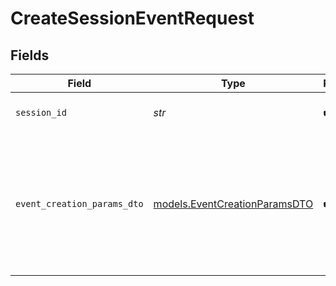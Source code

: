 # CreateSessionEventRequest


## Fields

| Field                                                                           | Type                                                                            | Required                                                                        | Description                                                                     | Example                                                                         |
| ------------------------------------------------------------------------------- | ------------------------------------------------------------------------------- | ------------------------------------------------------------------------------- | ------------------------------------------------------------------------------- | ------------------------------------------------------------------------------- |
| `session_id`                                                                    | *str*                                                                           | :heavy_check_mark:                                                              | Unique identifier of the session                                                | zv3h4j5Fjv                                                                      |
| `event_creation_params_dto`                                                     | [models.EventCreationParamsDTO](../models/eventcreationparamsdto.md)            | :heavy_check_mark:                                                              | N/A                                                                             | {<br/>"content": "What's the weather in SF?",<br/>"kind": "message",<br/>"source": "user"<br/>} |